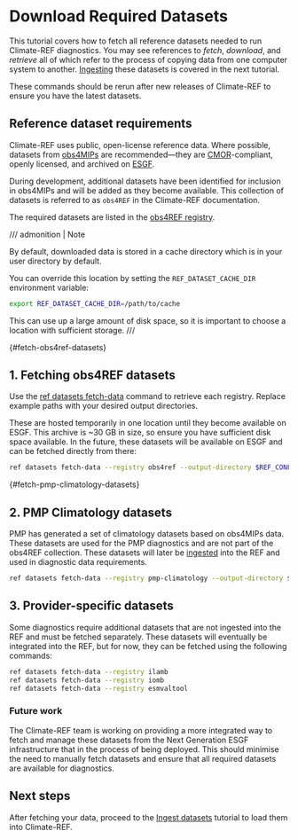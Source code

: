 # Download Required Datasets

This tutorial covers how to fetch all reference datasets needed to run Climate-REF diagnostics. You may see references to *fetch*, *download*, and *retrieve* all of which refer to the process of copying data from one computer system to another. [Ingesting](../nutshell.md) these datasets is covered in the next tutorial.

These commands should be rerun after new releases of Climate-REF to ensure you have the latest datasets.

## Reference dataset requirements

Climate-REF uses public, open-license reference data.
Where possible, datasets from [obs4MIPs](https://pcmdi.github.io/obs4MIPs/) are recommended—they are [CMOR](https://github.com/PCMDI/cmor)-compliant, openly licensed, and archived on [ESGF](https://esgf-node.ornl.gov/search).

During development, additional datasets have been identified for inclusion in obs4MIPs and will be added as they become available.
This collection of datasets is referred to as `obs4REF` in the Climate-REF documentation.

The required datasets are listed in the [obs4REF registry](https://github.com/Climate-REF/climate-ref/blob/main/packages/climate-ref/src/climate_ref/dataset_registry/obs4ref_reference.txt).


/// admonition | Note

By default, downloaded data is stored in a cache directory which is in your user directory by default.

You can override this location by setting the `REF_DATASET_CACHE_DIR` environment variable:

```bash
export REF_DATASET_CACHE_DIR=/path/to/cache
```

This can use up a large amount of disk space, so it is important to choose a location with sufficient storage.
///

[](){#fetch-obs4ref-datasets}
## 1. Fetching obs4REF datasets

Use the [ref datasets fetch-data](../cli.md#fetch-data) command to retrieve each registry.
Replace example paths with your desired output directories.

These are hosted temporarily in one location until they become available on ESGF.
This archive is ~30 GB in size, so ensure you have sufficient disk space available.
In the future, these datasets will be available on ESGF and can be fetched directly from there:

```bash
ref datasets fetch-data --registry obs4ref --output-directory $REF_CONFIGURATION/datasets/obs4ref
```

[](){#fetch-pmp-climatology-datasets}
## 2. PMP Climatology datasets

PMP has generated a set of climatology datasets based on obs4MIPs data.
These datasets are used for the PMP diagnostics and are not part of the obs4REF collection.
These datasets will later be [ingested](../nutshell.md) into the REF and used in diagnostic data requirements.

```bash
ref datasets fetch-data --registry pmp-climatology --output-directory $REF_CONFIGURATION/datasets/pmp-climatology
```

## 3. Provider-specific datasets

Some diagnostics require additional datasets that are not ingested into the REF and must be fetched separately.
These datasets will eventually be integrated into the REF, but for now, they can be fetched using the following commands:


```bash
ref datasets fetch-data --registry ilamb
ref datasets fetch-data --registry iomb
ref datasets fetch-data --registry esmvaltool
```

### Future work

The Climate-REF team is working on providing a more integrated way to fetch and manage these datasets from the Next Generation ESGF infrastructure that in the process of being deployed.
This should minimise the need to manually fetch datasets and ensure that all required datasets are available for diagnostics.


## Next steps

After fetching your data, proceed to the [Ingest datasets](03-ingest.md) tutorial to load them into Climate-REF.
